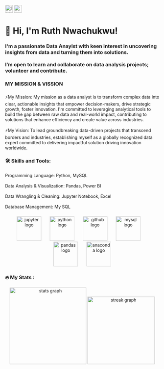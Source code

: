 <div align="left">
  <img src="https://img.shields.io/static/v1?message=LinkedIn&logo=linkedin&label=&color=0077B5&logoColor=white&labelColor=&style=for-the-badge" height="25" alt="linkedin logo"  />
  <img src="https://img.shields.io/static/v1?message=Gmail&logo=gmail&label=&color=D14836&logoColor=white&labelColor=&style=for-the-badge" height="25" alt="gmail logo"  />
</div>

###

<h1 align="left">👋 Hi, I'm Ruth Nwachukwu!</h1>

###

<h3 align="left">I'm a passionate Data Anaylst  with keen interest in uncovering insights from data and turning them into solutions.<br><br>I’m open to learn and collaborate on data analysis projects; volunteer and contribute.</h3>

###

<h3 align="left">MY MISSION & VISSION</h3>

###

<p align="left">⚡My Mission: My mission as a data analyst is to transform complex data into clear, actionable insights that empower decision-makers, drive strategic growth, foster innovation. I'm committed to leveraging analytical tools to build the gap between raw data and real-world impact, contributing to solutions that enhance efficiency and create value across industries.<br><br>⚡My Vision: To lead groundbreaking data-driven projects that transcend borders and industries, establishing myself as a globally recognized data expert committed to delivering impactful solution driving innovation worldwide.</p>

###

<h3 align="left">🛠 Skills and Tools:</h3>

###

<p align="left">Programming Language: Python, MySQL<br><br>Data Analysis & Visualization: Pandas, Power BI<br><br>Data Wrangling & Cleaning: Jupyter Notebook, Excel<br><br>Database Management: My SQL</p>

###

<div align="center">
  <img src="https://cdn.jsdelivr.net/gh/devicons/devicon/icons/jupyter/jupyter-original-wordmark.svg" height="80" alt="jupyter logo"  />
  <img width="20" />
  <img src="https://cdn.jsdelivr.net/gh/devicons/devicon/icons/python/python-original-wordmark.svg" height="80" alt="python logo"  />
  <img width="20" />
  <img src="https://cdn.jsdelivr.net/gh/devicons/devicon/icons/github/github-original-wordmark.svg" height="80" alt="github logo"  />
  <img width="20" />
  <img src="https://cdn.jsdelivr.net/gh/devicons/devicon/icons/mysql/mysql-original-wordmark.svg" height="80" alt="mysql logo"  />
  <img width="20" />
  <img src="https://cdn.jsdelivr.net/gh/devicons/devicon/icons/pandas/pandas-original-wordmark.svg" height="80" alt="pandas logo"  />
  <img width="20" />
  <img src="https://cdn.jsdelivr.net/gh/devicons/devicon/icons/anaconda/anaconda-original-wordmark.svg" height="80" alt="anaconda logo"  />
</div>

###

<h3 align="left">🔥   My Stats :</h3>

###

<div align="center">
  <img src="https://github-readme-stats.vercel.app/api?username=HerDataEssentials&hide_title=false&hide_rank=false&show_icons=true&include_all_commits=true&count_private=true&disable_animations=false&theme=dracula&locale=en&hide_border=false&order=1" height="250" alt="stats graph"  />
  <img src="https://streak-stats.demolab.com?user=HerDataEssentials&locale=en&mode=daily&theme=dark&hide_border=false&border_radius=5&order=3" height="220" alt="streak graph"  />
</div>

###



